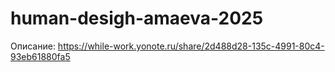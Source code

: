 # human-desigh-amaeva-2025
Описание:
https://while-work.yonote.ru/share/2d488d28-135c-4991-80c4-93eb61880fa5
